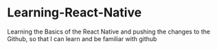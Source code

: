 # Learning-React-Native
Learning the Basics of the React Native and pushing the changes to the Github, so that I can learn and be familiar with github
